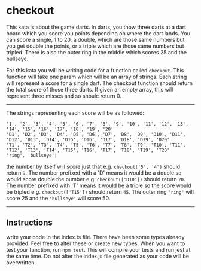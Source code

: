 # checkout

This kata is about the game darts. In darts, you thow three darts at a dart board which you score you points depending on where the dart lands. You can score a single, 1 to 20, a double, which are those same numbers but you get double the points, or a triple which are those same numbers but tripled. There is also the outer ring in the middle which scores 25 and the bullseye.

For this kata you will be writing code for a function called `checkout`. This function will take one param which will be an array of strings. Each string will represent a score for a single dart. The checkout function should return the total score of those three darts. If given an empty array, this will represent three misses and so shoulc return 0.

---

The strings representing each score will be as followed:

```
'1', '2', '3', '4', '5', '6', '7', '8', '9', '10', '11', '12', '13', '14', '15', '16', '17', '18', '19', '20'
'D1', 'D2', 'D3', 'D4', 'D5', 'D6', 'D7', 'D8', 'D9', 'D10', 'D11', 'D12', 'D13', 'D14', 'D15', 'D16', 'D17', 'D18', 'D19', 'D20'
'T1', 'T2', 'T3', 'T4', 'T5', 'T6', 'T7', 'T8', 'T9', 'T10', 'T11', 'T12', 'T13', 'T14', 'T15', 'T16', 'T17', 'T18', 'T19', 'T20'
'ring', 'bullseye';
```

the number by itself will score just that e.g. `checkout('5', '4')` should return `9`. The number prefixed with a 'D' means it would be a double so would score double the number e.g. `checkout(['D10'])` should return `20`. The number prefixed with 'T' means it would be a triple so the score would be tripled e.g. `checkout(['T15'])` should return `45`. The outer ring `'ring'` will score 25 and the `'bullseye'` will score 50.

---

## Instructions

write your code in the index.ts file. There have been some types already provided. Feel free to alter these or create new types. When you want to test your function, run `npm test`. This will compile your tests and run jest at the same time. Do not alter the index.js file generated as your code will be overwritten.